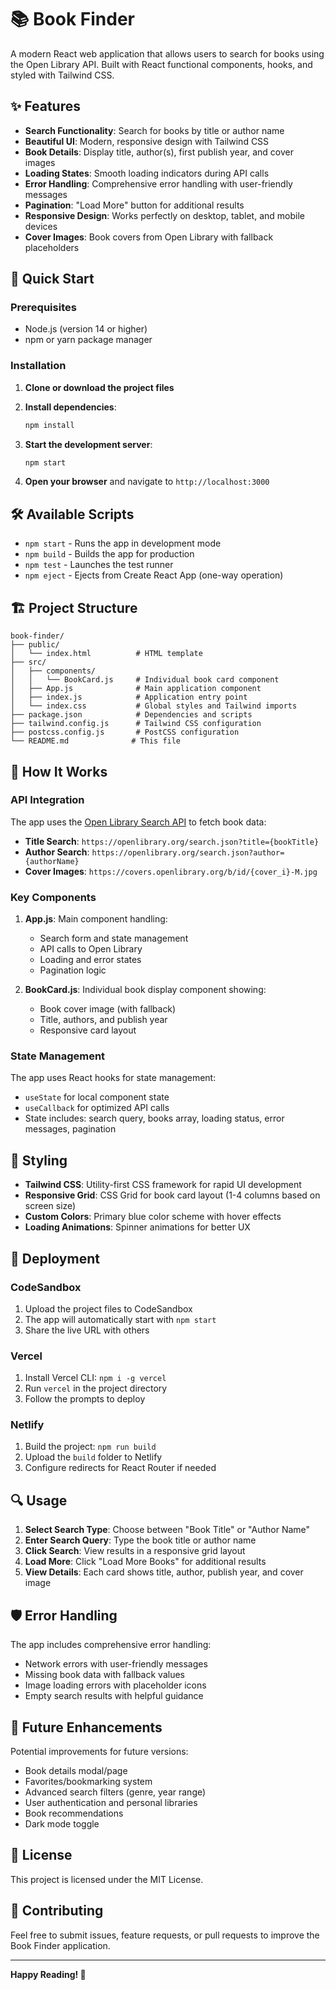 # 📚 Book Finder

A modern React web application that allows users to search for books using the Open Library API. Built with React functional components, hooks, and styled with Tailwind CSS.

## ✨ Features

- **Search Functionality**: Search for books by title or author name
- **Beautiful UI**: Modern, responsive design with Tailwind CSS
- **Book Details**: Display title, author(s), first publish year, and cover images
- **Loading States**: Smooth loading indicators during API calls
- **Error Handling**: Comprehensive error handling with user-friendly messages
- **Pagination**: "Load More" button for additional results
- **Responsive Design**: Works perfectly on desktop, tablet, and mobile devices
- **Cover Images**: Book covers from Open Library with fallback placeholders

## 🚀 Quick Start

### Prerequisites

- Node.js (version 14 or higher)
- npm or yarn package manager

### Installation

1. **Clone or download the project files**

2. **Install dependencies**:
   ```bash
   npm install
   ```

3. **Start the development server**:
   ```bash
   npm start
   ```

4. **Open your browser** and navigate to `http://localhost:3000`

## 🛠️ Available Scripts

- `npm start` - Runs the app in development mode
- `npm build` - Builds the app for production
- `npm test` - Launches the test runner
- `npm eject` - Ejects from Create React App (one-way operation)

## 🏗️ Project Structure

```
book-finder/
├── public/
│   └── index.html          # HTML template
├── src/
│   ├── components/
│   │   └── BookCard.js     # Individual book card component
│   ├── App.js              # Main application component
│   ├── index.js            # Application entry point
│   └── index.css           # Global styles and Tailwind imports
├── package.json            # Dependencies and scripts
├── tailwind.config.js      # Tailwind CSS configuration
├── postcss.config.js       # PostCSS configuration
└── README.md              # This file
```

## 🔧 How It Works

### API Integration

The app uses the [Open Library Search API](https://openlibrary.org/search.json) to fetch book data:

- **Title Search**: `https://openlibrary.org/search.json?title={bookTitle}`
- **Author Search**: `https://openlibrary.org/search.json?author={authorName}`
- **Cover Images**: `https://covers.openlibrary.org/b/id/{cover_i}-M.jpg`

### Key Components

1. **App.js**: Main component handling:
   - Search form and state management
   - API calls to Open Library
   - Loading and error states
   - Pagination logic

2. **BookCard.js**: Individual book display component showing:
   - Book cover image (with fallback)
   - Title, authors, and publish year
   - Responsive card layout

### State Management

The app uses React hooks for state management:
- `useState` for local component state
- `useCallback` for optimized API calls
- State includes: search query, books array, loading status, error messages, pagination

## 🎨 Styling

- **Tailwind CSS**: Utility-first CSS framework for rapid UI development
- **Responsive Grid**: CSS Grid for book card layout (1-4 columns based on screen size)
- **Custom Colors**: Primary blue color scheme with hover effects
- **Loading Animations**: Spinner animations for better UX

## 🚀 Deployment

### CodeSandbox

1. Upload the project files to CodeSandbox
2. The app will automatically start with `npm start`
3. Share the live URL with others

### Vercel

1. Install Vercel CLI: `npm i -g vercel`
2. Run `vercel` in the project directory
3. Follow the prompts to deploy

### Netlify

1. Build the project: `npm run build`
2. Upload the `build` folder to Netlify
3. Configure redirects for React Router if needed

## 🔍 Usage

1. **Select Search Type**: Choose between "Book Title" or "Author Name"
2. **Enter Search Query**: Type the book title or author name
3. **Click Search**: View results in a responsive grid layout
4. **Load More**: Click "Load More Books" for additional results
5. **View Details**: Each card shows title, author, publish year, and cover image

## 🛡️ Error Handling

The app includes comprehensive error handling:
- Network errors with user-friendly messages
- Missing book data with fallback values
- Image loading errors with placeholder icons
- Empty search results with helpful guidance

## 🎯 Future Enhancements

Potential improvements for future versions:
- Book details modal/page
- Favorites/bookmarking system
- Advanced search filters (genre, year range)
- User authentication and personal libraries
- Book recommendations
- Dark mode toggle

## 📝 License

This project is licensed under the MIT License.

## 🤝 Contributing

Feel free to submit issues, feature requests, or pull requests to improve the Book Finder application.

---

**Happy Reading! 📖**
